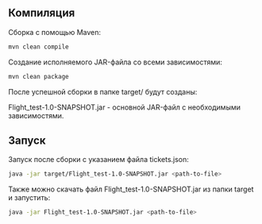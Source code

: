 ## Компиляция

Сборка с помощью Maven:

```bash
mvn clean compile
```
Создание исполняемого JAR-файла со всеми зависимостями:

```bash
mvn clean package
```
После успешной сборки в папке target/ будут созданы:

Flight_test-1.0-SNAPSHOT.jar - основной JAR-файл c необходимыми зависимостями.

## Запуск

Запуск после сборки с указанием файла tickets.json:

```bash
java -jar target/Flight_test-1.0-SNAPSHOT.jar <path-to-file>
```

Также можно скачать файл Flight_test-1.0-SNAPSHOT.jar из папки target и запустить:

```bash
java -jar Flight_test-1.0-SNAPSHOT.jar <path-to-file>
```
